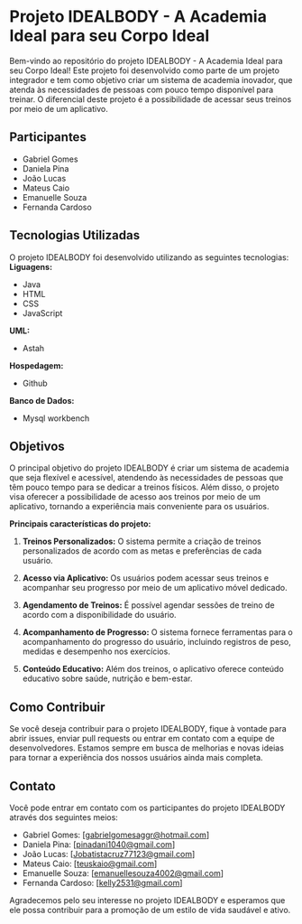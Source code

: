 
# Projeto IDEALBODY - A Academia Ideal para seu Corpo Ideal

Bem-vindo ao repositório do projeto IDEALBODY - A Academia Ideal para seu Corpo Ideal! Este projeto foi desenvolvido como parte de um projeto integrador e tem como objetivo criar um sistema de academia inovador, que atenda às necessidades de pessoas com pouco tempo disponível para treinar. O diferencial deste projeto é a possibilidade de acessar seus treinos por meio de um aplicativo.

## Participantes
- Gabriel Gomes
- Daniela Pina
- João Lucas
- Mateus Caio
- Emanuelle Souza
- Fernanda Cardoso

## Tecnologias Utilizadas
O projeto IDEALBODY foi desenvolvido utilizando as seguintes tecnologias:
  **Liguagens:**
  - Java
  - HTML
  - CSS
  - JavaScript

  **UML:**
  - Astah
  
  **Hospedagem:**
  - Github
  
  **Banco de Dados:**
  - Mysql workbench
  
## Objetivos
O principal objetivo do projeto IDEALBODY é criar um sistema de academia que seja flexível e acessível, atendendo às necessidades de pessoas que têm pouco tempo para se dedicar a treinos físicos. Além disso, o projeto visa oferecer a possibilidade de acesso aos treinos por meio de um aplicativo, tornando a experiência mais conveniente para os usuários.

**Principais características do projeto:**

1. **Treinos Personalizados:** O sistema permite a criação de treinos personalizados de acordo com as metas e preferências de cada usuário.

2. **Acesso via Aplicativo:** Os usuários podem acessar seus treinos e acompanhar seu progresso por meio de um aplicativo móvel dedicado.

3. **Agendamento de Treinos:** É possível agendar sessões de treino de acordo com a disponibilidade do usuário.

4. **Acompanhamento de Progresso:** O sistema fornece ferramentas para o acompanhamento do progresso do usuário, incluindo registros de peso, medidas e desempenho nos exercícios.

5. **Conteúdo Educativo:** Além dos treinos, o aplicativo oferece conteúdo educativo sobre saúde, nutrição e bem-estar.

## Como Contribuir
Se você deseja contribuir para o projeto IDEALBODY, fique à vontade para abrir issues, enviar pull requests ou entrar em contato com a equipe de desenvolvedores. Estamos sempre em busca de melhorias e novas ideias para tornar a experiência dos nossos usuários ainda mais completa.

## Contato
Você pode entrar em contato com os participantes do projeto IDEALBODY através dos seguintes meios:

- Gabriel Gomes: [gabrielgomesaggr@hotmail.com]
- Daniela Pina: [pinadani1040@gmail.com]
- João Lucas: [Jobatistacruz77123@gmail.com]
- Mateus Caio: [teuskaio@gmail.com]
- Emanuelle Souza: [emanuellesouza4002@gmail.com]
- Fernanda Cardoso: [kelly2531@gmail.com]

Agradecemos pelo seu interesse no projeto IDEALBODY e esperamos que ele possa contribuir para a promoção de um estilo de vida saudável e ativo.

